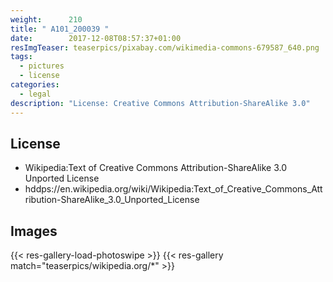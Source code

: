 ```yaml
---
weight:      210
title: " A101_200039 "
date:        2017-12-08T08:57:37+01:00
resImgTeaser: teaserpics/pixabay.com/wikimedia-commons-679587_640.png
tags:
  - pictures
  - license
categories:
  - legal
description: "License: Creative Commons Attribution-ShareAlike 3.0"
---
```


## License
* Wikipedia:Text of Creative Commons Attribution-ShareAlike 3.0 Unported License
* hddps://en.wikipedia.org/wiki/Wikipedia:Text_of_Creative_Commons_Attribution-ShareAlike_3.0_Unported_License

## Images
{{< res-gallery-load-photoswipe >}}
{{< res-gallery match="teaserpics/wikipedia.org/*" >}} 
